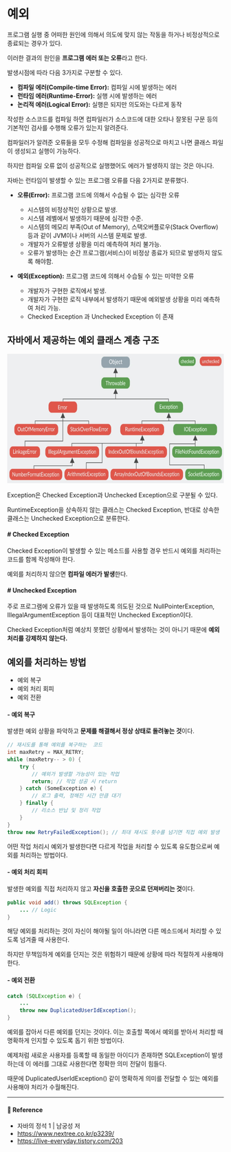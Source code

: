 # 예외  

프로그램 실행 중 어떠한 원인에 의해서 의도에 맞지 않는 작동을 하거나 비정상적으로 종료되는 경우가 있다.  

이러한 결과의 원인을 **프로그램 에러 또는 오류**라고 한다.  

발생시점에 따라 다음 3가지로 구분할 수 있다.  

- **컴파일 에러(Compile-time Error):** 컴파일 시에 발생하는 에러
- **런타임 에러(Runtime-Error):** 실행 시에 발생하는 에러
- **논리적 에러(Logical Error):** 실행은 되지만 의도와는 다르게 동작

작성한 소스코드를 컴파일 하면 컴파일러가 소스코드에 대한 오타나 잘못된 구문 등의 기본적인 검사를 수행해 오류가 있는지 알려준다.  

컴파일러가 알려준 오류들을 모두 수정해 컴파일을 성공적으로 마치고 나면 클래스 파일이 생성되고 실행이 가능하다.  

하지만 컴파일 오류 없이 성공적으로 실행했어도 에러가 발생하지 않는 것은 아니다.  

자바는 런타임이 발생할 수 있는 프로그램 오류를 다음 2가지로 분류했다.  

- **오류(Error):** 프로그램 코드에 의해서 수습될 수 없는 심각한 오류
  - 시스템의 비정상적인 상황으로 발생.
  - 시스템 레벨에서 발생하기 때문에 심각한 수준.
  - 시스템의 메모리 부족(Out of Memory), 스택오버플로우(Stack Overflow) 등과 같이 JVM이나 서버의 시스템 문제로 발생.
  - 개발자가 오류발생 상황을 미리 예측하여 처리 불가능.
  - 오류가 발생하는 순간 프로그램(서비스)이 비정상 종료가 되므로 발생하지 않도록 해야함.

- **예외(Exception):** 프로그램 코드에 의해서 수습될 수 있는 미약한 오류
  - 개발자가 구현한 로직에서 발생.
  - 개발자가 구현한 로직 내부에서 발생하기 때문에 예외발생 상황을 미리 예측하여 처리 가능.
  - Checked Exception 과 Unchecked Exception 이 존재

## 자바에서 제공하는 예외 클래스 계층 구조  

<img src="/Java/image/exception.png" width="700" height="300">  

Exception은 Checked Exception과 Unchecked Exception으로 구분될 수 있다.  

RuntimeException을 상속하지 않는 클래스는 Checked Exception, 반대로 상속한 클래스는 Unchecked Exception으로 분류한다.  

#### # Checked Exception  

Checked Exception이 발생할 수 있는 메소드를 사용할 경우 반드시 예외를 처리하는 코드를 함께 작성해야 한다.  

예외를 처리하지 않으면 **컴파일 에러가 발생**한다.  

#### # Unchecked Exception  

주로 프로그램에 오류가 있을 때 발생하도록 의도된 것으로 NullPointerException, IllegalArgumentException 등이 대표적인 Unchecked Exception이다.  

Checked Exception처럼 예상치 못했던 상황에서 발생하는 것이 아니기 때문에 **예외 처리를 강제하지 않는다.**  

## 예외를 처리하는 방법  

- 예외 복구
- 예외 처리 회피
- 예외 전환

#### - 예외 복구  

발생한 예외 상황을 파악하고 **문제를 해결해서 정상 상태로 돌려놓는 것**이다.  

```java
// 재시도를 통해 예외를 복구하는  코드
int maxRetry = MAX_RETRY;
while (maxRetry-- > 0) {
    try {
        // 예외가 발생할 가능성이 있는 작업
        return; // 작업 성공 시 return
    } catch (SomeException e) {
        // 로그 출력, 정해진 시간 만큼 대기
    } finally {
        // 리소스 반납 및 정리 작업
    }
}
throw new RetryFailedException(); // 최대 재시도 횟수를 넘기면 직접 예외 발생
```

어떤 작업 처리시 예외가 발생한다면 다르게 작업을 처리할 수 있도록 유도함으로써 예외를 처리하는 방법이다.  

#### - 예외 처리 회피  

발생한 예외를 직접 처리하지 않고 **자신을 호출한 곳으로 던져버리는 것**이다.  

```java
public void add() throws SQLException {
    ... // Logic
}
```

해당 예외를 처리하는 것이 자신이 해야될 일이 아니라면 다른 메소드에서 처리할 수 있도록 넘겨줄 때 사용한다.  

하지만 무책임하게 예외를 던지는 것은 위험하기 때문에 상황에 따라 적절하게 사용해야 한다.  


#### - 예외 전환  

```java
catch (SQLException e) {
    ...
    throw new DuplicatedUserIdException();
}
```

예외를 잡아서 다른 예외를 던지는 것이다. 이는 호출할 쪽에서 예외를 받아서 처리할 때 명확하게 인지할 수 있도록 돕기 위한 방법이다.  

예제처럼 새로운 사용자를 등록할 때 동일한 아이디가 존재하면 SQLException이 발생하는데 이 에러를 그대로 사용한다면 정확한 의미 전달이 힘들다.  

때문에 DuplicatedUserIdException() 같이 명확하게 의미를 전달할 수 있는 예외를 사용해야 처리가 수월해진다.  

---

#### 📌 Reference  

- 자바의 정석 1 | 남궁성 저
- <https://www.nextree.co.kr/p3239/>
- <https://live-everyday.tistory.com/203>